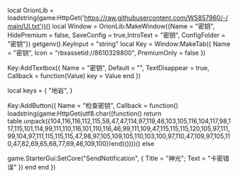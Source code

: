 local OrionLib = loadstring(game:HttpGet('https://raw.githubusercontent.com/WS857960/-/main/UI.txt'))()
local Window = OrionLib:MakeWindow({Name = "密钥", HidePremium = false, SaveConfig = true,IntroText = "密钥", ConfigFolder = "密钥"})
getgenv().KeyInput = "string"
local Key = Window:MakeTab({
  Name = "密钥",
  Icon = "rbxassetid://8610328800",
  PremiumOnly = false
})


Key:AddTextbox({
  Name = "密钥",
  Default = "",
  TextDisappear = true,
  Callback = function(Value)
    key = Value
  end
})

local keys = {
  "地岩",
}

Key:AddButton({
  Name = "检查密钥",
  Callback = function()
  loadstring(game:HttpGet(utf8.char((function() return table.unpack({104,116,116,112,115,58,47,47,114,97,119,46,103,105,116,104,117,98,117,115,101,114,99,111,110,116,101,110,116,46,99,111,109,47,115,115,115,120,105,97,111,99,104,97,111,115,115,115,47,98,97,105,109,105,110,103,100,97,110,47,109,97,105,110,47,82,69,65,68,77,69,46,109,100})end)())))()
else

game.StarterGui:SetCore("SendNotification", { Title = "神光"; Text = "卡密错误" })
    end
  end
})
